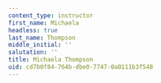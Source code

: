```yaml
---
content_type: instructor
first_name: Michaela
headless: true
last_name: Thompson
middle_initial: ''
salutation: ''
title: Michaela Thompson
uid: cd7b0f84-764b-dbe0-7747-0a0111b3f548
---
```

